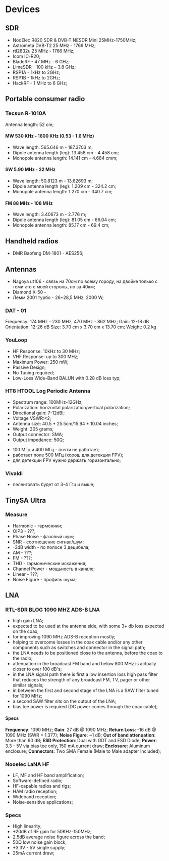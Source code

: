# Devices

## SDR

- NooElec R820 SDR & DVB-T NESDR Mini 25MHz-1750MHz;
- Astrometa DVB-T2  25 MHz - 1766 MHz;
- rtl2832u 25 MHz - 1766 MHz;
- Icom IC-R20;
- BladeRF - 47 MHz - 6 GHz;
- LimeSDR - 100 kHz – 3.8 GHz;
- RSP1A - 1kHz to 2GHz;
- RSP1B - 1kHz to 2GHz;
- HackRF - 1 MHz to 6 GHz;

## Portable consumer radio

### Tecsun R-1010A

Antenna length: 52 cm;

#### MW 530 KHz - 1600 KHz (0.53 - 1.6 MHz)

- Wave length: 565.646 m - 187.3703 m;
- Dipole antenna length (leg): 13.458 cm -  4.458 cm;
- Monopole antenna length: 14.141 cm -  4.684 cmm;

#### SW 5.90 MHz - 22 MHz

- Wave length: 50.8123 m - 13.62693 m;
- Dipole antenna length (leg): 1.209 cm - 324.2 cm;
- Monopole antenna length: 1.270 cm - 340.7 cm;

#### FM 88 MHz - 108 MHz

- Wave length: 3.40673 m - 2.776 m;
- Dipole antenna length (leg): 81.05 cm - 66.04 cm;
- Monopole antenna length: 85.17 cm - 69.4 cm;

## Handheld radios

- DMR Baofeng DM-1801 - AES256;

## Antennas

- Nagoya ut106 - связь на 70см по всему городу, на двойке только с теми кто с моей стороны, но за 40км;
- Diamond X-50 - 
- Лемм 2001 турбо -  26~28,5 MHz, 2000 W;

### DAT - 01

Frequency: 174 MHz - 230 MHz, 470 MHz - 862 MHz;
Gain: 12-18 dB
Orientation: 12-26 dB
Size: 3.70 cm x 3.70 cm x 13.70 cm;
Weight: 0.2 kg

### YouLoop

- HF Response: 10kHz to 30 MHz;
- VHF Response: up to 300 MHz;
- Maximum Power: 250 mW;
- Passive Design;
- No Tuning required;
- Low-Loss Wide-Band BALUN with 0.28 dB loss typ;

### HT8 HTOOL Log Periodic Antenna

- Spectrum range: 100MHz-12GHz;
- Polarization: horizontal polarization/vertical polarization;
- Directional gain: 7-12dBi;
- Voltage VSWR:<2;
- Antenna size: 40.5 * 25.5cm/15.94 * 10.04 inches;
- Weight: 205 grams;
- Output connector: SMA;
- Output impedance: 50Q;

* 100 МГц и 400 МГц - почти не работает;
* работает поле 500 МГц (хорош для детекции FPV);
* для детекции FPV нужно держать горизонтально;

### Vivaldi

* пеленговать будет от 3-4 Ггц и выше;

## TinySA Ultra

### Measure

- Harmonic - гармоники;
- OIP3 - ???;
- Phase Noise - фазовый шум;
- SNR - соотношение сигнал/шум;
- -3dB width - по полосе 3 децибела;
- AM - ???;
- FM - ???;
- THD - гармонические искажения;
- Channel Power - мощьность в канале;
- Linear - ???;
- Noise Figure - профиль шума;


## LNA

### RTL-SDR BLOG 1090 MHZ ADS-B LNA

- high gain LNA;
- expected to be used at the antenna side, with some 3+ db loss expected on the coax;
- for improving 1090 MHz ADS-B reception mostly;
- helping to overcome losses in the coax cable and/or any other components such as switches and connector in the signal path;
- the LNA needs to be positioned close to the antenna, before the coax to the radio;
- attenuation in the broadcast FM band and below 800 MHz is actually closer to over 100 dB's;
- in the LNA signal path there is first a low insertion loss high pass filter that reduces the strength of any broadcast FM, TV, pager or other similar signals;
- in between the first and second stage of the LNA is a SAW filter tuned for 1090 MHz;
- a second SAW filter sits on the output of the LNA;
- bias tee power is required (DC power comes through the coax cable);

#### Specs

**Frequency**: 1090 MHz;
**Gain**: 27 dB @ 1090 MHz;
**Return Loss**: -16 dB @ 1090 MHz (SWR = 1.377);
**Noise Figure**: ~1 dB;
**Out of band attenuation**: More than 60 dB;
**ESD Protection**: Dual with GDT and ESD Diode;
**Power**: 3.3 - 5V via bias tee only, 150 mA current draw;
**Enclosure**: Aluminum enclosure;
**Connectors**: Two SMA Female (Male to Male adapter included);

### Nooelec LaNA HF

- LF, MF and HF band amplification;
- Software-defined radio;
- HF-capable radios and rigs;
- HAM radio reception;
- Wideband reception;
- Noise-sensitive applications;

### Specs

- High linearity;
- +20dB of RF gain for 50KHz-150MHz;
- 2.5dB average noise figure across the band;
- 50Ω low noise gain block;
- +3.3V - 5V single supply;
- 25mA current draw;